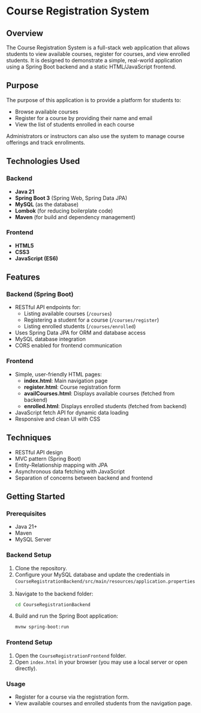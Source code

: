 # Course Registration System

## Overview
The Course Registration System is a full-stack web application that allows students to view available courses, register for courses, and view enrolled students. It is designed to demonstrate a simple, real-world application using a Spring Boot backend and a static HTML/JavaScript frontend.

## Purpose
The purpose of this application is to provide a platform for students to:
- Browse available courses
- Register for a course by providing their name and email
- View the list of students enrolled in each course

Administrators or instructors can also use the system to manage course offerings and track enrollments.

## Technologies Used

### Backend
- **Java 21**
- **Spring Boot 3** (Spring Web, Spring Data JPA)
- **MySQL** (as the database)
- **Lombok** (for reducing boilerplate code)
- **Maven** (for build and dependency management)

### Frontend
- **HTML5**
- **CSS3**
- **JavaScript (ES6)**

## Features

### Backend (Spring Boot)
- RESTful API endpoints for:
  - Listing available courses (`/courses`)
  - Registering a student for a course (`/courses/register`)
  - Listing enrolled students (`/courses/enrolled`)
- Uses Spring Data JPA for ORM and database access
- MySQL database integration
- CORS enabled for frontend communication

### Frontend
- Simple, user-friendly HTML pages:
  - **index.html**: Main navigation page
  - **register.html**: Course registration form
  - **availCourses.html**: Displays available courses (fetched from backend)
  - **enrolled.html**: Displays enrolled students (fetched from backend)
- JavaScript fetch API for dynamic data loading
- Responsive and clean UI with CSS

## Techniques
- RESTful API design
- MVC pattern (Spring Boot)
- Entity-Relationship mapping with JPA
- Asynchronous data fetching with JavaScript
- Separation of concerns between backend and frontend

## Getting Started

### Prerequisites
- Java 21+
- Maven
- MySQL Server

### Backend Setup
1. Clone the repository.
2. Configure your MySQL database and update the credentials in `CourseRegistrationBackend/src/main/resources/application.properties`.
3. Navigate to the backend folder:
   ```sh
   cd CourseRegistrationBackend
   ```
4. Build and run the Spring Boot application:
   ```sh
   mvnw spring-boot:run
   ```

### Frontend Setup
1. Open the `CourseRegistrationFrontend` folder.
2. Open `index.html` in your browser (you may use a local server or open directly).

### Usage
- Register for a course via the registration form.
- View available courses and enrolled students from the navigation page.



